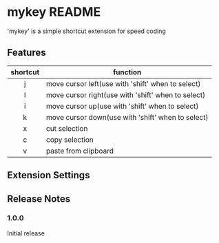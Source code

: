 # mykey README

'mykey' is a simple shortcut extension for speed coding

## Features

| shortcut | function                                           |
| :------: | -------------------------------------------------- |
|    j     | move cursor left(use with 'shift' when to select)  |
|    l     | move cursor right(use with 'shift' when to select) |
|    i     | move cursor up(use with 'shift' when to select)    |
|    k     | move cursor down(use with 'shift' when to select)  |
|    x     | cut selection                                      |
|    c     | copy selection                                     |
|    v     | paste from clipboard                               |

## Extension Settings

<!-- Include if your extension adds any VS Code settings through the `contributes.configuration` extension point.

For example:

This extension contributes the following settings:

- `myExtension.enable`: enable/disable this extension
- `myExtension.thing`: set to `blah` to do something -->

## Release Notes

<!-- Users appreciate release notes as you update your extension. -->

### 1.0.0

Initial release

<!-- ## Working with Markdown

**Note:** You can author your README using Visual Studio Code.  Here are some useful editor keyboard shortcuts:

* Split the editor (`Cmd+\` on macOS or `Ctrl+\` on Windows and Linux)
* Toggle preview (`Shift+CMD+V` on macOS or `Shift+Ctrl+V` on Windows and Linux)
* Press `Ctrl+Space` (Windows, Linux) or `Cmd+Space` (macOS) to see a list of Markdown snippets

### For more information

* [Visual Studio Code's Markdown Support](http://code.visualstudio.com/docs/languages/markdown)
* [Markdown Syntax Reference](https://help.github.com/articles/markdown-basics/)

**Enjoy!** -->
